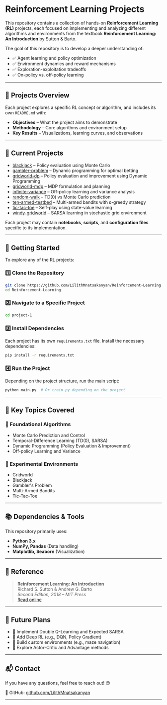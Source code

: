 # **Reinforcement Learning Projects**

This repository contains a collection of hands-on **Reinforcement Learning (RL)** projects, each focused on implementing and analyzing different algorithms and environments from the textbook **Reinforcement Learning: An Introduction** by Sutton & Barto.

The goal of this repository is to develop a deeper understanding of:
- ✅ Agent learning and policy optimization
- ✅ Environment dynamics and reward mechanisms
- ✅ Exploration-exploitation tradeoffs
- ✅ On-policy vs. off-policy learning

---

## 🧠 **Projects Overview**

Each project explores a specific RL concept or algorithm, and includes its own `README.md` with:
- **Objectives** – What the project aims to demonstrate
- **Methodology** – Core algorithms and environment setup
- **Key Results** – Visualizations, learning curves, and observations

---

## 📂 **Current Projects**


- [blackjack](./blackjack/) – Policy evaluation using Monte Carlo
- [gambler-problem](./gambler-problem/) – Dynamic programming for optimal betting
- [gridworld-dp](./gridworld-dp/) – Policy evaluation and improvement using Dynamic Programming
- [gridworld-mdp](./gridworld-mdp/) – MDP formulation and planning
- [infinite-variance](./infinite-variance/) – Off-policy learning and variance analysis
- [random-walk](./random-walk/) – TD(0) vs Monte Carlo prediction
- [ten-armed-testbed](./ten-armed-testbed/) – Multi-armed bandits with ε-greedy strategy
- [tic-tac-toe](./tic-tac-toe/) – Self-play using state-value learning
- [windy-gridworld](./windy-gridworld/) – SARSA learning in stochastic grid environment

Each project may contain **notebooks**, **scripts**, and **configuration files** specific to its implementation.

---

## **🚀 Getting Started**

To explore any of the RL projects:

### 1️⃣ **Clone the Repository**
```sh
git clone https://github.com/LilithMnatsakanyan/Reinforcement-Learning.git  
cd Reinforcement-Learning  
```

### 2️⃣ **Navigate to a Specific Project**
```sh
cd project-1  
```

### 3️⃣ **Install Dependencies**
Each project has its own `requirements.txt` file. Install the necessary dependencies:
```sh
pip install -r requirements.txt  
```

### 4️⃣ **Run the Project**
Depending on the project structure, run the main script:
```sh
python main.py  # Or train.py depending on the project  
```

---

## 📌 **Key Topics Covered**

### 🎯 Foundational Algorithms
- Monte Carlo Prediction and Control
- Temporal-Difference Learning (TD(0), SARSA)
- Dynamic Programming (Policy Evaluation & Improvement)
- Off-policy Learning and Variance

### 🧪 Experimental Environments
- Gridworld
- Blackjack
- Gambler's Problem
- Multi-Armed Bandits
- Tic-Tac-Toe

---

## **📚 Dependencies & Tools**

This repository primarily uses:
- **Python 3.x**
- **NumPy, Pandas** (Data handling)
- **Matplotlib, Seaborn** (Visualization)

---

## 📖 **Reference**

> **Reinforcement Learning: An Introduction**  
> Richard S. Sutton & Andrew G. Barto  
> _Second Edition, 2018 – MIT Press_  
> [Read online](https://www.andrew.cmu.edu/course/10-703/textbook/BartoSutton.pdf)

---

## 🌱 **Future Plans**

- 🔁 Implement Double Q-Learning and Expected SARSA
- 🤖 Add Deep RL (e.g., DQN, Policy Gradient)
- 🧩 Build custom environments (e.g., maze navigation)
- 🧠 Explore Actor-Critic and Advantage methods

---

## 📬 **Contact**

If you have any questions, feel free to reach out! 😊

🔗 GitHub: [github.com/LilithMnatsakanyan](https://github.com/LilithMnatsakanyan)

---
